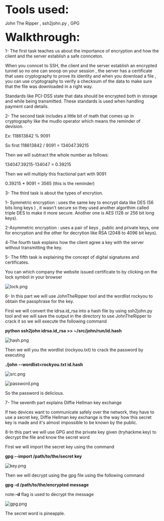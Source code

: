 <span style=" font-size:37px;"> **Tools used:** </span><br/>

John The Ripper , ssh2john.py , GPG


<span style=" font-size:37px;"> **Walkthrough:** </span><br/>

1- The first task teaches us about the importance of encryption and how the client and the server establish a safe connceton.

When you conncet to SSH, the client and the server establish an encrypted tunnel so no one can snoop on your session , the server has a certificate that uses cryptography to prove its identity and when you download a file , you can use cryptography to verify a checksum of the data to make sure that the file was downloaded in a right way.

Standards like PCI-DSS state that data should be encrypted both in storage and while being transmitted. These standards is used when handling payment card details.

2- The second task includes a little bit of math that comes up in cryptography like the mudlo operator which means the reminder of devision.

Ex: 118613842 % 9091

So first 118613842 / 9091  = 134047.39215

Then we will subtract the whole number as follows:

134047.39215-134047 = 0.39215

Then we will multiply this fractional part with 9091

0.39215 * 9091 = 3565 (this is the reminder)


3- The third task is about the types of encrytion.

1- Symmetric encryption : uses the same key to 
encrypt data like DES (56 bits long keys ) , it wasn't secure so they used another algorthim called triple DES to make it more secure. Another one is AES (128 or 256 bit long keys).

2-Asymmetric encryption : uses a pair of keys , public and private keys, one for encryption and the other for decrytion like RSA (2048 to 4096 bit keys).


4-The fourth task  explains how the client agree  a key with the server without transmitting the key.


5- The fifth task is explaining the concept of digital signatures and certificates.

You can which company the website issued certificate to by clicking on the lock symbol in your browser

![lock.png]({{site.baseurl}}/lock.png)


6- In this part we will use JohnTheRipper tool and the wordlist rockyou to obtain the passphrase for the key.

First we will convert the idrsa.id_rsa into a hash file by using ssh2john.py tool and we will save the output in the directory to use JohnTheRipper to crack it so we will execute the following command

**python ssh2john idrsa.id_rsa >> ~/src/john/run/id.hash**

![hash.png]({{site.baseurl}}/hash.png)


Then we will you the wordlist (rockyou.txt) to crack the password by executing

**./john --wordlist=rockyou.txt id.hash**

![src.png]({{site.baseurl}}/src.png)


![password.png]({{site.baseurl}}/password.png)


So the password is delicious.


7- The seventh part explains Diffie Hellman key exchange 

If two devices want to communicate safely over the network, they have to use a secret key, Diffie Hellman key exchange is the way how this secret key is made and it's almost impossible to be known by the public.

8-In this part we will use GPG and the private key given (tryhackme.key) to decrypt the file and know the secret word

First we will import the secret key using the command

**gpg --import /path/to/the/secret key**


![key.png]({{site.baseurl}}/key.png)


Then we will decrypt using the gpg file using the following command 

**gpg -d /path/to/the/encrypted message** 

note:**-d** flag is used to decrypt the message

![gpg.png]({{site.baseurl}}/gpg.png)


The secret word is pineapple.